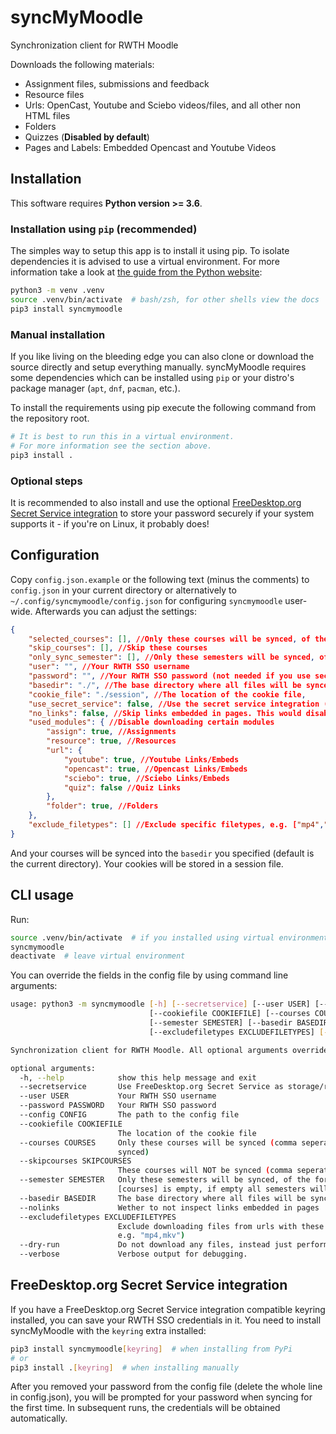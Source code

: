 # syncMyMoodle

Synchronization client for RWTH Moodle

Downloads the following materials:

* Assignment files, submissions and feedback
* Resource files
* Urls: OpenCast, Youtube and Sciebo videos/files, and all other non HTML files
* Folders
* Quizzes (**Disabled by default**)
* Pages and Labels: Embedded Opencast and Youtube Videos

## Installation

This software requires **Python version >= 3.6**.

### Installation using `pip` (recommended)

The simples way to setup this app is to install it using pip.
To isolate dependencies it is advised to use a virtual environment.
For more information take a look at
[the guide from the Python website](https://packaging.python.org/guides/installing-using-pip-and-virtual-environments/#creating-a-virtual-environment):

```bash
python3 -m venv .venv
source .venv/bin/activate  # bash/zsh, for other shells view the docs
pip3 install syncmymoodle
```

### Manual installation

If you like living on the bleeding edge you can also clone or download the source directly
and setup everything manually.
syncMyMoodle requires some dependencies which can be installed using `pip`
or your distro's package manager (`apt`, `dnf`, `pacman`, etc.).

To install the requirements using pip execute the following command from the repository root.

```bash
# It is best to run this in a virtual environment.
# For more information see the section above.
pip3 install .
```

### Optional steps

It is recommended to also install and use the optional
[FreeDesktop.org Secret Service integration](#freedesktoporg-secret-service-integration)
to store your password securely if your system supports it - if you're on Linux, it probably does!

## Configuration

Copy `config.json.example` or the following text (minus the comments) to `config.json` in your current directory
or alternatively to `~/.config/syncmymoodle/config.json` for configuring `syncmymoodle` user-wide.
Afterwards you can adjust the settings:

```json
{
    "selected_courses": [], //Only these courses will be synced, of the form "https://moodle.rwth-aachen.de/course/view.php?id=XXXXX" (if empty, all courses will be synced)
    "skip_courses": [], //Skip these courses
    "only_sync_semester": [], //Only these semesters will be synced, of the form 20ws (only used if selected_courses is empty, if empty all semesters will be synced)
    "user": "", //Your RWTH SSO username
    "password": "", //Your RWTH SSO password (not needed if you use secret service)
    "basedir": "./", //The base directory where all files will be synced to
    "cookie_file": "./session", //The location of the cookie file,
    "use_secret_service": false, //Use the secret service integration (requires the secretstorage pip module)
    "no_links": false, //Skip links embedded in pages. This would disable OpenCast links for example
    "used_modules": { //Disable downloading certain modules
        "assign": true, //Assignments
        "resource": true, //Resources
        "url": {
            "youtube": true, //Youtube Links/Embeds
            "opencast": true, //Opencast Links/Embeds
            "sciebo": true, //Sciebo Links/Embeds
            "quiz": false //Quiz Links
        },
        "folder": true, //Folders
    },
    "exclude_filetypes": [] //Exclude specific filetypes, e.g. ["mp4","mkv"] do disable downloading most videos
}
```

And your courses will be synced into the `basedir` you specified (default is the current directory).
Your cookies will be stored in a session file.

## CLI usage

Run:

```bash
source .venv/bin/activate  # if you installed using virtual environment
syncmymoodle
deactivate  # leave virtual environment
```

You can override the fields in the config file by using command line arguments:

```bash
usage: python3 -m syncmymoodle [-h] [--secretservice] [--user USER] [--password PASSWORD] [--config CONFIG]
                               [--cookiefile COOKIEFILE] [--courses COURSES] [--skipcourses SKIPCOURSES]
                               [--semester SEMESTER] [--basedir BASEDIR] [--nolinks]
                               [--excludefiletypes EXCLUDEFILETYPES] [--dry-run] [--verbose]

Synchronization client for RWTH Moodle. All optional arguments override those in config.json.

optional arguments:
  -h, --help            show this help message and exit
  --secretservice       Use FreeDesktop.org Secret Service as storage/retrival for username/passwords.
  --user USER           Your RWTH SSO username
  --password PASSWORD   Your RWTH SSO password
  --config CONFIG       The path to the config file
  --cookiefile COOKIEFILE
                        The location of the cookie file
  --courses COURSES     Only these courses will be synced (comma seperated links) (if empty, all courses will be
                        synced)
  --skipcourses SKIPCOURSES
                        These courses will NOT be synced (comma seperated links)
  --semester SEMESTER   Only these semesters will be synced, of the form 20ws (comma seperated) (only used if
                        [courses] is empty, if empty all semesters will be synced)
  --basedir BASEDIR     The base directory where all files will be synced to
  --nolinks             Wether to not inspect links embedded in pages
  --excludefiletypes EXCLUDEFILETYPES
                        Exclude downloading files from urls with these extensions (comma seperated types,
                        e.g. "mp4,mkv")
  --dry-run             Do not download any files, instead just perform the synchronization
  --verbose             Verbose output for debugging.
```

## FreeDesktop.org Secret Service integration

If you have a FreeDesktop.org Secret Service integration compatible keyring installed,
you can save your RWTH SSO credentials in it.
You need to install syncMyMoodle with the `keyring` extra installed:

```bash
pip3 install syncmymoodle[keyring]  # when installing from PyPi
# or
pip3 install .[keyring]  # when installing manually
```

After you removed your password from the config file (delete the whole line in config.json),
you will be prompted for your password when syncing for the first time.
In subsequent runs, the credentials will be obtained automatically.
